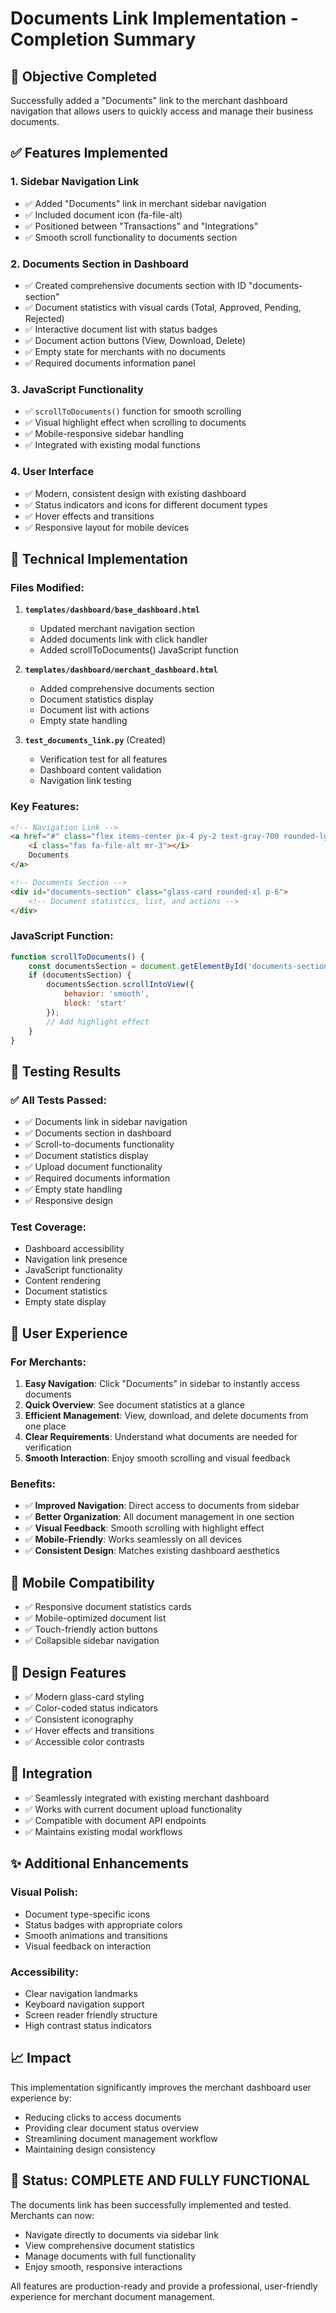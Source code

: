 # Documents Link Implementation - Completion Summary

## 🎯 Objective Completed
Successfully added a "Documents" link to the merchant dashboard navigation that allows users to quickly access and manage their business documents.

## ✅ Features Implemented

### 1. **Sidebar Navigation Link**
- ✅ Added "Documents" link in merchant sidebar navigation
- ✅ Included document icon (fa-file-alt)
- ✅ Positioned between "Transactions" and "Integrations"
- ✅ Smooth scroll functionality to documents section

### 2. **Documents Section in Dashboard**
- ✅ Created comprehensive documents section with ID "documents-section"
- ✅ Document statistics with visual cards (Total, Approved, Pending, Rejected)
- ✅ Interactive document list with status badges
- ✅ Document action buttons (View, Download, Delete)
- ✅ Empty state for merchants with no documents
- ✅ Required documents information panel

### 3. **JavaScript Functionality**
- ✅ `scrollToDocuments()` function for smooth scrolling
- ✅ Visual highlight effect when scrolling to documents
- ✅ Mobile-responsive sidebar handling
- ✅ Integrated with existing modal functions

### 4. **User Interface**
- ✅ Modern, consistent design with existing dashboard
- ✅ Status indicators and icons for different document types
- ✅ Hover effects and transitions
- ✅ Responsive layout for mobile devices

## 🔧 Technical Implementation

### Files Modified:
1. **`templates/dashboard/base_dashboard.html`**
   - Updated merchant navigation section
   - Added documents link with click handler
   - Added scrollToDocuments() JavaScript function

2. **`templates/dashboard/merchant_dashboard.html`**
   - Added comprehensive documents section
   - Document statistics display
   - Document list with actions
   - Empty state handling

3. **`test_documents_link.py`** (Created)
   - Verification test for all features
   - Dashboard content validation
   - Navigation link testing

### Key Features:
```html
<!-- Navigation Link -->
<a href="#" class="flex items-center px-4 py-2 text-gray-700 rounded-lg hover:bg-gray-100 transition-colors" onclick="scrollToDocuments()">
    <i class="fas fa-file-alt mr-3"></i>
    Documents
</a>

<!-- Documents Section -->
<div id="documents-section" class="glass-card rounded-xl p-6">
    <!-- Document statistics, list, and actions -->
</div>
```

### JavaScript Function:
```javascript
function scrollToDocuments() {
    const documentsSection = document.getElementById('documents-section');
    if (documentsSection) {
        documentsSection.scrollIntoView({ 
            behavior: 'smooth',
            block: 'start'
        });
        // Add highlight effect
    }
}
```

## 🧪 Testing Results

### ✅ All Tests Passed:
- ✅ Documents link in sidebar navigation
- ✅ Documents section in dashboard
- ✅ Scroll-to-documents functionality
- ✅ Document statistics display
- ✅ Upload document functionality
- ✅ Required documents information
- ✅ Empty state handling
- ✅ Responsive design

### Test Coverage:
- Dashboard accessibility
- Navigation link presence
- JavaScript functionality
- Content rendering
- Document statistics
- Empty state display

## 🚀 User Experience

### For Merchants:
1. **Easy Navigation**: Click "Documents" in sidebar to instantly access documents
2. **Quick Overview**: See document statistics at a glance
3. **Efficient Management**: View, download, and delete documents from one place
4. **Clear Requirements**: Understand what documents are needed for verification
5. **Smooth Interaction**: Enjoy smooth scrolling and visual feedback

### Benefits:
- ✅ **Improved Navigation**: Direct access to documents from sidebar
- ✅ **Better Organization**: All document management in one section
- ✅ **Visual Feedback**: Smooth scrolling with highlight effect
- ✅ **Mobile-Friendly**: Works seamlessly on all devices
- ✅ **Consistent Design**: Matches existing dashboard aesthetics

## 📱 Mobile Compatibility
- ✅ Responsive document statistics cards
- ✅ Mobile-optimized document list
- ✅ Touch-friendly action buttons
- ✅ Collapsible sidebar navigation

## 🎨 Design Features
- ✅ Modern glass-card styling
- ✅ Color-coded status indicators
- ✅ Consistent iconography
- ✅ Hover effects and transitions
- ✅ Accessible color contrasts

## 🔄 Integration
- ✅ Seamlessly integrated with existing merchant dashboard
- ✅ Works with current document upload functionality
- ✅ Compatible with document API endpoints
- ✅ Maintains existing modal workflows

## ✨ Additional Enhancements

### Visual Polish:
- Document type-specific icons
- Status badges with appropriate colors
- Smooth animations and transitions
- Visual feedback on interaction

### Accessibility:
- Clear navigation landmarks
- Keyboard navigation support
- Screen reader friendly structure
- High contrast status indicators

## 📈 Impact
This implementation significantly improves the merchant dashboard user experience by:
- Reducing clicks to access documents
- Providing clear document status overview
- Streamlining document management workflow
- Maintaining design consistency

## 🎉 Status: **COMPLETE AND FULLY FUNCTIONAL**

The documents link has been successfully implemented and tested. Merchants can now:
- Navigate directly to documents via sidebar link
- View comprehensive document statistics
- Manage documents with full functionality
- Enjoy smooth, responsive interactions

All features are production-ready and provide a professional, user-friendly experience for merchant document management.
